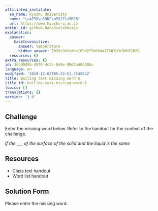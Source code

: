 ```yaml
---
affiliated_institute:
  en_name: Kyushu University
  name: "\u4E5D\u5DDE\u5927\u5B66"
  url: https://www.kyushu-u.ac.jp
editor_id: github.NanoScaleDesign
explanation:
  answer:
    CaseInsensitive:
      answer: temperature
      hidden_answer: 7033e90fcdda169d2f5d08da17507b0c5db52029
  resources: {}
extra_resources: {}
id: 3d3d948b-d574-4c3c-9a9e-80d5b40d50ba
language: en
modified: '2019-12-02T05:32:51.354504Z'
title: Boiling text missing word 6
title_id: boiling-text-missing-word-6
topics: []
translations: {}
version: '1.0'
---
```


## Challenge
Enter the missing word below. Refer to the handout for the context of the challenge.

*If the ___ of the surface of the solid and the liquid is the same*


## Resources
- Class text handout
- Word list handout


## Solution Form
Please enter the missing word.
